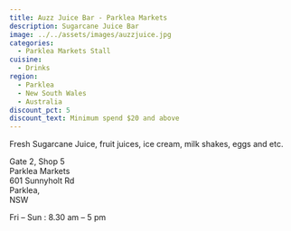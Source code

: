 ```yaml
---
title: Auzz Juice Bar - Parklea Markets
description: Sugarcane Juice Bar
image: ../../assets/images/auzzjuice.jpg
categories:
  - Parklea Markets Stall
cuisine:
  - Drinks
region:
  - Parklea
  - New South Wales
  - Australia
discount_pct: 5
discount_text: Minimum spend $20 and above
---
```

Fresh Sugarcane Juice, fruit juices, ice cream, milk shakes, eggs and etc.

Gate 2, Shop 5\
Parklea Markets\
601 Sunnyholt Rd\
Parklea, \
NSW

Fri – Sun : 8.30 am – 5 pm
